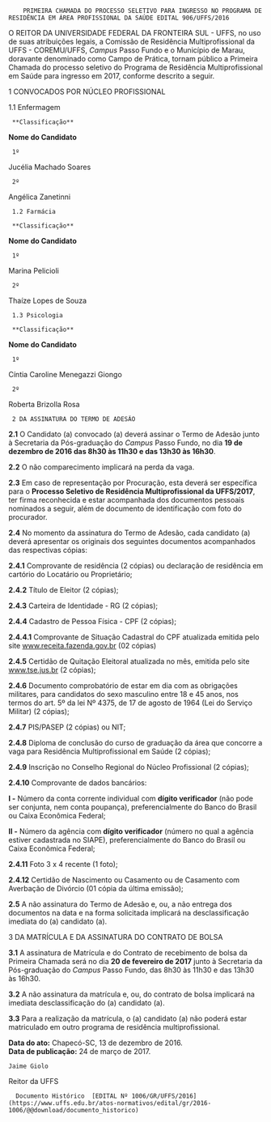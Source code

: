         PRIMEIRA CHAMADA DO PROCESSO SELETIVO PARA INGRESSO NO PROGRAMA DE RESIDÊNCIA EM ÁREA PROFISSIONAL DA SAÚDE EDITAL 906/UFFS/2016  

O REITOR DA UNIVERSIDADE FEDERAL DA FRONTEIRA SUL - UFFS, no uso de suas atribuições legais, a Comissão de Residência Multiprofissional da UFFS - COREMU/UFFS, *Campus* Passo Fundo e o Município de Marau, doravante denominado como Campo de Prática, tornam público a Primeira Chamada do processo seletivo do Programa de Residência Multiprofissional em Saúde para ingresso em 2017, conforme descrito a seguir.

 1 CONVOCADOS POR NÚCLEO PROFISSIONAL

 1.1 Enfermagem

     **Classificação**

   **Nome do Candidato**

     1º

   Jucélia Machado Soares

     2º

   Angélica Zanetinni

     1.2 Farmácia

     **Classificação**

   **Nome do Candidato**

     1º

   Marina Pelicioli

     2º

   Thaíze Lopes de Souza

     1.3 Psicologia

     **Classificação**

   **Nome do Candidato**

     1º

   Cíntia Caroline Menegazzi Giongo

     2º

   Roberta Brizolla Rosa

     2 DA ASSINATURA DO TERMO DE ADESÃO

 **2.1** O Candidato (a) convocado (a) deverá assinar o Termo de Adesão junto à Secretaria da Pós-graduação do *Campus* Passo Fundo, no dia **19 de dezembro de 2016 das 8h30 às 11h30 e das 13h30 às 16h30**.

 **2.2** O não comparecimento implicará na perda da vaga.

 **2.3** Em caso de representação por Procuração, esta deverá ser específica para o **Processo Seletivo de Residência Multiprofissional da UFFS/2017**, ter firma reconhecida e estar acompanhada dos documentos pessoais nominados a seguir, além de documento de identificação com foto do procurador.

 **2.4** No momento da assinatura do Termo de Adesão, cada candidato (a) deverá apresentar os originais dos seguintes documentos acompanhados das respectivas cópias:

 **2.4.1** Comprovante de residência (2 cópias) ou declaração de residência em cartório do Locatário ou Proprietário;

 **2.4.2** Título de Eleitor (2 cópias);

 **2.4.3** Carteira de Identidade - RG (2 cópias);

 **2.4.4** Cadastro de Pessoa Física - CPF (2 cópias);

 **2.4.4.1** Comprovante de Situação Cadastral do CPF atualizada emitida pelo site www.receita.fazenda.gov.br (02 cópias)

 **2.4.5** Certidão de Quitação Eleitoral atualizada no mês, emitida pelo site www.tse.jus.br (2 cópias);

 **2.4.6** Documento comprobatório de estar em dia com as obrigações militares, para candidatos do sexo masculino entre 18 e 45 anos, nos termos do art. 5º da lei Nº 4375, de 17 de agosto de 1964 (Lei do Serviço Militar) (2 cópias);

 **2.4.7** PIS/PASEP (2 cópias) ou NIT;

 **2.4.8** Diploma de conclusão do curso de graduação da área que concorre a vaga para Residência Multiprofissional em Saúde (2 cópias);

 **2.4.9** Inscrição no Conselho Regional do Núcleo Profissional (2 cópias);

 **2.4.10** Comprovante de dados bancários:

 **I -** Número da conta corrente individual com **dígito verificador** (não pode ser conjunta, nem conta poupança), preferencialmente do Banco do Brasil ou Caixa Econômica Federal;

 **II -** Número da agência com **dígito verificador** (número no qual a agência estiver cadastrada no SIAPE), preferencialmente do Banco do Brasil ou Caixa Econômica Federal;

 **2.4.11** Foto 3 x 4 recente (1 foto);

 **2.4.12** Certidão de Nascimento ou Casamento ou de Casamento com Averbação de Divórcio (01 cópia da última emissão);

 **2.5** A não assinatura do Termo de Adesão e, ou, a não entrega dos documentos na data e na forma solicitada implicará na desclassificação imediata do (a) candidato (a).

 3 DA MATRÍCULA E DA ASSINATURA DO CONTRATO DE BOLSA

 **3.1** A assinatura de Matrícula e do Contrato de recebimento de bolsa da Primeira Chamada será no dia **20 de fevereiro de 2017** junto à Secretaria da Pós-graduação do *Campus* Passo Fundo, das 8h30 às 11h30 e das 13h30 às 16h30.

 **3.2** A não assinatura da matrícula e, ou, do contrato de bolsa implicará na imediata desclassificação do (a) candidato (a).

 **3.3** Para a realização da matrícula, o (a) candidato (a) não poderá estar matriculado em outro programa de residência multiprofissional.

  

   **Data do ato:** Chapecó-SC, 13 de dezembro de 2016.   
 **Data de publicação:**  24 de março de 2017. 

    Jaime Giolo   
 Reitor da UFFS 

      Documento Histórico  [EDITAL Nº 1006/GR/UFFS/2016](https://www.uffs.edu.br/atos-normativos/edital/gr/2016-1006/@@download/documento_historico)     
      